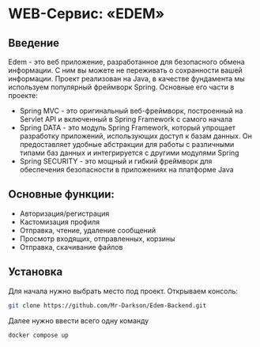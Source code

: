 # WEB-Сервис: «EDEM»

## Введение

Edem - это веб приложение, разработанное для безопасного обмена информации.  С ним вы можете не переживать о сохранности вашей информации. Проект реализован на Java, в качестве фундамента мы используем популярный фреймворк Spring. 
Основные его части в проекте:

- Spring MVC - это оригинальный веб-фреймворк, построенный на Servlet API и включенный в Spring Framework с самого начала
- Spring DATA - это модуль Spring Framework, который упрощает разработку приложений, использующих доступ к базам данных. Он предоставляет удобные абстракции для работы с различными типами баз данных и интегрируется с другими модулями Spring
- Spring SECURITY - это мощный и гибкий фреймворк для обеспечения безопасности в приложениях на платформе Java

## Основные функции:

- Авторизация/регистрация
- Кастомизация профиля
- Отправка, чтение, удаление сообщений
- Просмотр входящих, отправленных, корзины
- Отправка, скачивание файлов

## Установка
Для начала нужно выбрать место под проект. Открываем консоль:
```sh
git clone https://github.com/Mr-Darkson/Edem-Backend.git
```
Далее нужно ввести всего одну команду
```sh
docker compose up
```


